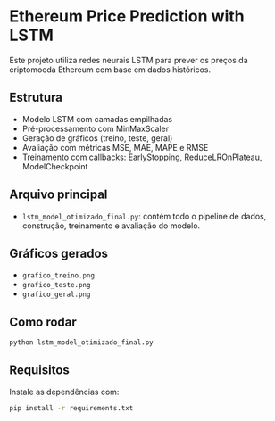 # Ethereum Price Prediction with LSTM

Este projeto utiliza redes neurais LSTM para prever os preços da criptomoeda Ethereum com base em dados históricos.

## Estrutura

- Modelo LSTM com camadas empilhadas
- Pré-processamento com MinMaxScaler
- Geração de gráficos (treino, teste, geral)
- Avaliação com métricas MSE, MAE, MAPE e RMSE
- Treinamento com callbacks: EarlyStopping, ReduceLROnPlateau, ModelCheckpoint

## Arquivo principal

- `lstm_model_otimizado_final.py`: contém todo o pipeline de dados, construção, treinamento e avaliação do modelo.

## Gráficos gerados

- `grafico_treino.png`
- `grafico_teste.png`
- `grafico_geral.png`

## Como rodar

```bash
python lstm_model_otimizado_final.py
```

## Requisitos

Instale as dependências com:

```bash
pip install -r requirements.txt
```
